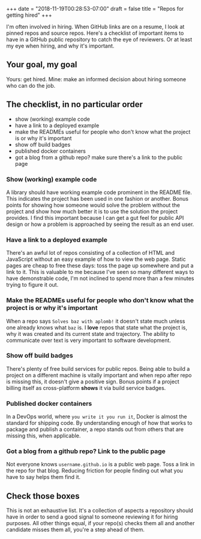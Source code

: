 +++
date = "2018-11-19T00:28:53-07:00"
draft = false
title = "Repos for getting hired"
+++

I'm often involved in hiring. When GitHub links are on a resume, I look at pinned repos and source repos.
Here's a checklist of important items to have in a GitHub public repository to catch the eye of reviewers. Or at least my eye when hiring, and why it's important.

<!--more-->

## Your goal, my goal

Yours: get hired. Mine: make an informed decision about hiring someone who can do the job.

## The checklist, in no particular order

* show (working) example code
* have a link to a deployed example
* make the READMEs useful for people who don't know what the project is or why it's important
* show off build badges
* published docker containers
* got a blog from a github repo? make sure there's a link to the public page

### Show (working) example code

A library should have working example code prominent in the README file. This indicates the project has been used in one fashion or another. Bonus points for showing how someone would solve the problem without the project and show how much better it is to use the solution the project provides. I find this important because I can get a gut feel for public API design or how a problem is approached by seeing the result as an end user.

### Have a link to a deployed example

There's an awful lot of repos consisting of a collection of HTML and JavaScript without an easy example of how to view the web page. Static pages are cheap to free these days: toss the page up somewhere and put a link to it. This is valuable to me because I've seen so many different ways to have demonstrable code, I'm not inclined to spend more than a few minutes trying to figure it out.

### Make the READMEs useful for people who don't know what the project is or why it's important

When a repo says `Solves baz with aplomb!` it doesn't state much unless one already knows what `baz` is. I **love** repos that state what the project is, why it was created and its current state and trajectory. The ability to communicate over text is very important to software development.

### Show off build badges

There's plenty of free build services for public repos. Being able to build a project on a different machine is vitally important and when repo after repo is missing this, it doesn't give a positive sign. Bonus points if a project billing itself as cross-platform **shows** it via build service badges.

### Published docker containers

In a DevOps world, where `you write it you run it`, Docker is almost the standard for shipping code. By understanding enough of how that works to package and publish a container, a repo stands out from others that are missing this, when applicable.

### Got a blog from a github repo? Link to the public page

Not everyone knows `username.github.io` is a public web page. Toss a link in the repo for that blog. Reducing friction for people finding out what you have to say helps them find it.

## Check those boxes

This is not an exhaustive list. It's a collection of aspects a repository should have in order to send a good signal to someone reviewing it for hiring purposes. All other things equal, if your repo(s) checks them all and another candidate misses them all, you're a step ahead of them.
